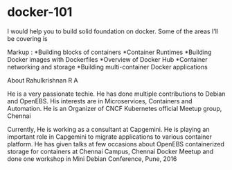 # docker-101

I would help you to build solid foundation on docker. Some of the areas I’ll be covering is

Markup :  *Building blocks of containers
          *Container Runtimes
          *Building Docker images with Dockerfiles
          *Overview of Docker Hub
          *Container networking and storage
          *Building multi-container Docker applications
          
About Rahulkrishnan R A

He is a very passionate techie. He has done multiple contributions to Debian and OpenEBS. His interests are in Microservices, Containers and Automation. He is an Organizer of CNCF Kubernetes official Meetup group, Chennai

Currently, He is working as a consultant at Capgemini. He is playing an important role in Capgemini to migrate applications to various container platform. He has given talks at few occasions about OpenEBS containerized storage for containers at Chennai Campus, Chennai Docker Meetup and done one workshop in Mini Debian Conference, Pune, 2016
